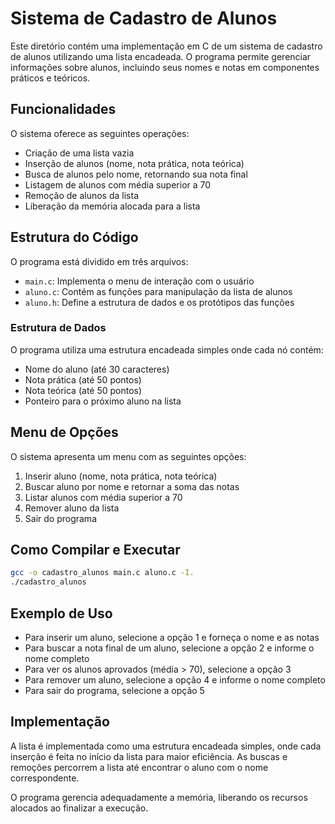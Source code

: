 # Sistema de Cadastro de Alunos

Este diretório contém uma implementação em C de um sistema de cadastro de alunos utilizando uma lista encadeada. O programa permite gerenciar informações sobre alunos, incluindo seus nomes e notas em componentes práticos e teóricos.

## Funcionalidades

O sistema oferece as seguintes operações:

- Criação de uma lista vazia
- Inserção de alunos (nome, nota prática, nota teórica)
- Busca de alunos pelo nome, retornando sua nota final
- Listagem de alunos com média superior a 70
- Remoção de alunos da lista
- Liberação da memória alocada para a lista

## Estrutura do Código

O programa está dividido em três arquivos:
- `main.c`: Implementa o menu de interação com o usuário
- `aluno.c`: Contém as funções para manipulação da lista de alunos
- `aluno.h`: Define a estrutura de dados e os protótipos das funções

### Estrutura de Dados
O programa utiliza uma estrutura encadeada simples onde cada nó contém:
- Nome do aluno (até 30 caracteres)
- Nota prática (até 50 pontos)
- Nota teórica (até 50 pontos)
- Ponteiro para o próximo aluno na lista

## Menu de Opções

O sistema apresenta um menu com as seguintes opções:
1. Inserir aluno (nome, nota prática, nota teórica)
2. Buscar aluno por nome e retornar a soma das notas
3. Listar alunos com média superior a 70
4. Remover aluno da lista
5. Sair do programa

## Como Compilar e Executar

```bash
gcc -o cadastro_alunos main.c aluno.c -I.
./cadastro_alunos
```

## Exemplo de Uso

- Para inserir um aluno, selecione a opção 1 e forneça o nome e as notas
- Para buscar a nota final de um aluno, selecione a opção 2 e informe o nome completo
- Para ver os alunos aprovados (média > 70), selecione a opção 3
- Para remover um aluno, selecione a opção 4 e informe o nome completo
- Para sair do programa, selecione a opção 5

## Implementação

A lista é implementada como uma estrutura encadeada simples, onde cada inserção é feita no início da lista para maior eficiência. As buscas e remoções percorrem a lista até encontrar o aluno com o nome correspondente.

O programa gerencia adequadamente a memória, liberando os recursos alocados ao finalizar a execução.